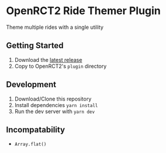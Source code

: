 # OpenRCT2 Ride Themer Plugin

Theme multiple rides with a single utility

## Getting Started

1. Download the [latest release](https://github.com/josefaidt/openrct2-ride-themer/releases/latest)
2. Copy to OpenRCT2's `plugin` directory

## Development

1. Download/Clone this repository
2. Install dependencies `yarn install`
3. Run the dev server with `yarn dev`

## Incompatability

- `Array.flat()`
